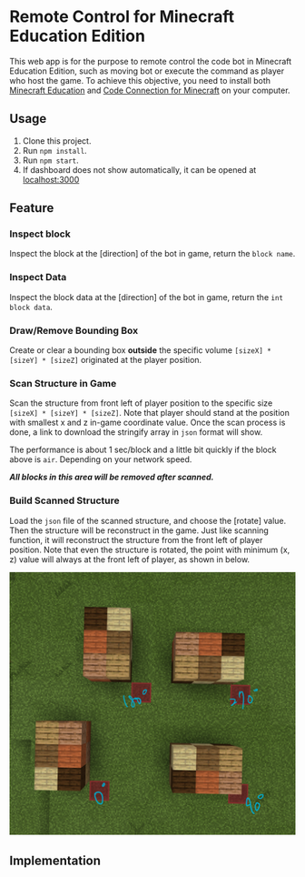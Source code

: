 # Remote Control for Minecraft Education Edition
This web app is for the purpose to remote control the code bot in Minecraft Education Edition, such as moving bot or execute the command as player who host the game. To achieve this objective, you need to install both [Minecraft Education](https://education.minecraft.net/) and [Code Connection for Minecraft](https://www.microsoft.com/zh-tw/p/code-connection-for-minecraft/9ppfpg2fg2qb?SilentAuth=1&activetab=pivot:overviewtab) on your computer.

## Usage
1. Clone this project.
2. Run `npm install`.
3. Run `npm start`.
4. If dashboard does not show automatically, it can be opened at [localhost:3000](http://localhost:3000)

## Feature

### Inspect block
Inspect the block at the [direction] of the bot in game, return the `block name`.

### Inspect Data
Inspect the block data at the [direction] of the bot in game, return the `int` `block data`.

### Draw/Remove Bounding Box
Create or clear a bounding box **outside** the specific volume `[sizeX] * [sizeY] * [sizeZ]` originated at the player position. 

### Scan Structure in Game
Scan the structure from front left of player position to the specific size `[sizeX] * [sizeY] * [sizeZ]`.
Note that player should stand at the position with smallest x and z in-game coordinate value.
Once the scan process is done, a link to download the stringify array in `json` format will show.

The performance is about 1 sec/block and a little bit quickly if the block above is `air`. Depending on your network speed.

***All blocks in this area will be removed after scanned.***

### Build Scanned Structure
Load the `json` file of the scanned structure, and choose the [rotate] value. Then the structure will be reconstruct in the game. Just like scanning function, it will reconstruct the structure from the front left of player position. Note that even the structure is rotated, the point with minimum (x, z) value will always at the front left of player, as shown in below.

![image](./rotation-example.png)  

## Implementation
